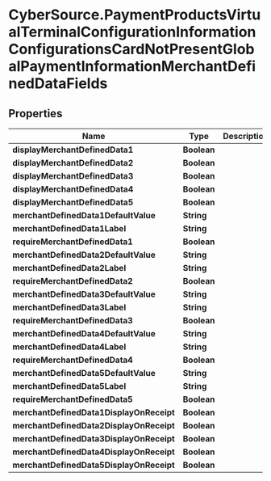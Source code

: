 # CyberSource.PaymentProductsVirtualTerminalConfigurationInformationConfigurationsCardNotPresentGlobalPaymentInformationMerchantDefinedDataFields

## Properties
Name | Type | Description | Notes
------------ | ------------- | ------------- | -------------
**displayMerchantDefinedData1** | **Boolean** |  | [optional] 
**displayMerchantDefinedData2** | **Boolean** |  | [optional] 
**displayMerchantDefinedData3** | **Boolean** |  | [optional] 
**displayMerchantDefinedData4** | **Boolean** |  | [optional] 
**displayMerchantDefinedData5** | **Boolean** |  | [optional] 
**merchantDefinedData1DefaultValue** | **String** |  | [optional] 
**merchantDefinedData1Label** | **String** |  | [optional] 
**requireMerchantDefinedData1** | **Boolean** |  | [optional] 
**merchantDefinedData2DefaultValue** | **String** |  | [optional] 
**merchantDefinedData2Label** | **String** |  | [optional] 
**requireMerchantDefinedData2** | **Boolean** |  | [optional] 
**merchantDefinedData3DefaultValue** | **String** |  | [optional] 
**merchantDefinedData3Label** | **String** |  | [optional] 
**requireMerchantDefinedData3** | **Boolean** |  | [optional] 
**merchantDefinedData4DefaultValue** | **String** |  | [optional] 
**merchantDefinedData4Label** | **String** |  | [optional] 
**requireMerchantDefinedData4** | **Boolean** |  | [optional] 
**merchantDefinedData5DefaultValue** | **String** |  | [optional] 
**merchantDefinedData5Label** | **String** |  | [optional] 
**requireMerchantDefinedData5** | **Boolean** |  | [optional] 
**merchantDefinedData1DisplayOnReceipt** | **Boolean** |  | [optional] 
**merchantDefinedData2DisplayOnReceipt** | **Boolean** |  | [optional] 
**merchantDefinedData3DisplayOnReceipt** | **Boolean** |  | [optional] 
**merchantDefinedData4DisplayOnReceipt** | **Boolean** |  | [optional] 
**merchantDefinedData5DisplayOnReceipt** | **Boolean** |  | [optional] 


